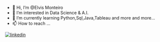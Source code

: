- 👋 Hi, I’m @Elvis Monteiro 
- 👀 I’m interested in Data Science & A.I.
- 🌱 I’m currently learning Python,Sql,Java,Tableau and more and more...
- 📫 How to reach ...
<a href="https://linkedin.com/in/elvisM." target="_blank">
  <img align="center" src="https://img.shields.io/badge/-ElvisM.-05122A?style=flat&logo=linkedin" alt="linkedin"/>
 
 
<!----- 📫 How to reach me on  @Elvis M.--->
<!---- 💞️ I’m looking to collaborate on ... --->
<!---▶️ --->
<!---
ElvisRock/ElvisRock is a ✨ special ✨ repository because its `README.md` (this file) appears on your GitHub profile.
You can click the Preview link to take a look at your changes.
--->
